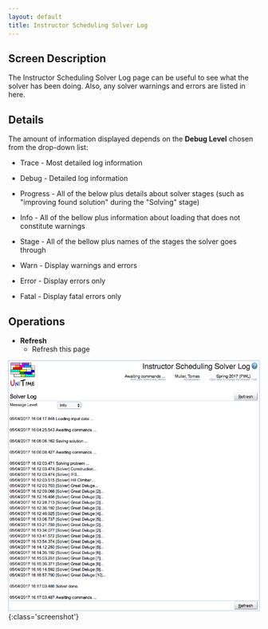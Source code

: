 ```yaml
---
layout: default
title: Instructor Scheduling Solver Log
---
```



## Screen Description


 The Instructor Scheduling Solver Log page can be useful to see what the solver has been doing. Also, any solver warnings and errors are listed in here.

## Details


 The amount of information displayed depends on the **Debug Level** chosen from the drop-down list:

* Trace - Most detailed log information

* Debug - Detailed log information

* Progress - All of the below plus details about solver stages (such as "improving found solution" during the "Solving" stage)

* Info - All of the bellow plus information about loading that does not constitute warnings

* Stage - All of the bellow plus names of the stages the solver goes through

* Warn - Display warnings and errors

* Error - Display errors only

* Fatal - Display fatal errors only

## Operations

* **Refresh**
	* Refresh this page


![Instructor Scheduling Solver Log](images/instructor-scheduling-solver-log-1.png){:class='screenshot'}
